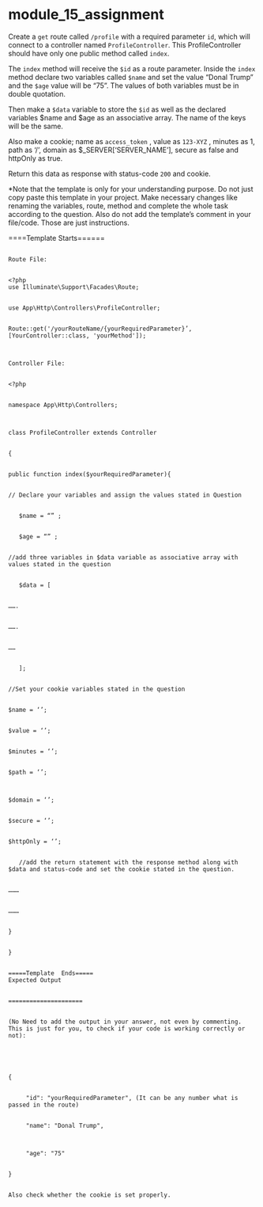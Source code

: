 # module_15_assignment

Create a `get` route called `/profile` with a required parameter `id`, which will connect to a controller named `ProfileController`. This ProfileController should have only one public method called `index`.


The `index` method will receive the `$id` as a route parameter.  Inside the `index` method declare two variables called `$name` and set the value “Donal Trump” and the `$age` value will be “75”. The values of both variables must be in double quotation.


Then make a `$data` variable to store the `$id` as well as the declared variables $name and $age as an associative array. The name of the keys will be the same.


Also make a cookie; name as `access_token` , value  as `123-XYZ` , minutes as 1, path as ‘/’, domain as $_SERVER[‘SERVER_NAME’], secure as false and httpOnly as true.


Return this data as response with status-code `200` and cookie.


*Note that the template is only for your understanding purpose. Do not just copy paste this template in your project. Make necessary changes like renaming the variables, route, method and complete the whole task according to the question. Also do not add the template’s comment in your file/code. Those are just instructions.


====Template  Starts======


```

Route File:


<?php
use Illuminate\Support\Facades\Route;


use App\Http\Controllers\ProfileController;


Route::get('/yourRouteName/{yourRequiredParameter}’, [YourController::class, 'yourMethod']);



Controller File:


<?php


namespace App\Http\Controllers;



class ProfileController extends Controller


{


public function index($yourRequiredParameter){


// Declare your variables and assign the values stated in Question


   $name = “” ;


   $age = “” ;


//add three variables in $data variable as associative array with values stated in the question


   $data = [


…….


…….


……


   ];


//Set your cookie variables stated in the question


$name = ‘’;


$value = ‘’;


$minutes = ‘’;


$path = ‘’;



$domain = ‘’;


$secure = ‘’;


$httpOnly = ‘’;


   //add the return statement with the response method along with $data and status-code and set the cookie stated in the question.


………


………


}


}


=====Template  Ends=====
Expected Output


=====================


(No Need to add the output in your answer, not even by commenting. This is just for you, to check if your code is working correctly or not):


 


{


     "id": "yourRequiredParameter", (It can be any number what is passed in the route)


     "name": "Donal Trump",



     "age": "75"


}


Also check whether the cookie is set properly.

```